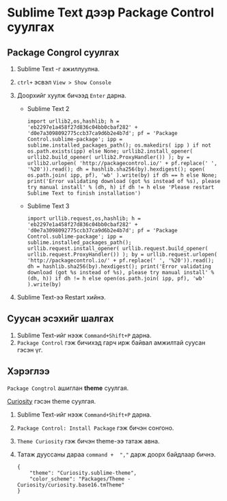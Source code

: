 # Sublime Text дээр Package Control суулгах

## Package Congrol суулгах

1. Sublime Text -г ажиллуулна.
2. `ctrl+` эсвэл `View > Show Console`
3. Доорхийг хуулж бичээд `Enter` дарна.
	* Sublime Text 2
		
		```
		import urllib2,os,hashlib; h = 'eb2297e1a458f27d836c04bb0cbaf282' + 'd0e7a3098092775ccb37ca9d6b2e4b7d'; pf = 'Package Control.sublime-package'; ipp = sublime.installed_packages_path(); os.makedirs( ipp ) if not os.path.exists(ipp) else None; urllib2.install_opener( urllib2.build_opener( urllib2.ProxyHandler()) ); by = urllib2.urlopen( 'http://packagecontrol.io/' + pf.replace(' ', '%20')).read(); dh = hashlib.sha256(by).hexdigest(); open( os.path.join( ipp, pf), 'wb' ).write(by) if dh == h else None; print('Error validating download (got %s instead of %s), please try manual install' % (dh, h) if dh != h else 'Please restart Sublime Text to finish installation')
		```
	
	* Sublime Text 3
		
		```
		import urllib.request,os,hashlib; h = 'eb2297e1a458f27d836c04bb0cbaf282' + 'd0e7a3098092775ccb37ca9d6b2e4b7d'; pf = 'Package Control.sublime-package'; ipp = sublime.installed_packages_path(); urllib.request.install_opener( urllib.request.build_opener( urllib.request.ProxyHandler()) ); by = urllib.request.urlopen( 'http://packagecontrol.io/' + pf.replace(' ', '%20')).read(); dh = hashlib.sha256(by).hexdigest(); print('Error validating download (got %s instead of %s), please try manual install' % (dh, h)) if dh != h else open(os.path.join( ipp, pf), 'wb' ).write(by)
		```

4. Sublime Text-ээ Restart   хийнэ.

## Суусан эсэхийг шалгах

1. Sublime Text-ийг нээж `Command+Shift+P` дарна.
2. `Package Control` гэж бичихэд гарч ирж байвал амжилтай суусан гэсэн үг.


## Хэрэглээ

`Package Congtrol` ашиглан **theme** суулгая.

[Curiosity](http://devthemez.com/themes/curiosity) гэсэн theme суулгая.

1. Sublime Text-ийг нээж `Command+Shift+P` дарна.
2. `Package Control: Install Package` гэж бичэн сонгоно.
3. `Theme Curiosity` гэж бичэн theme-ээ татаж авна.
4. Татаж дууссаны дараа `command +  ","` дарж доорх байдлаар бичнэ.
	
	```
	{
		"theme": "Curiosity.sublime-theme",
		"color_scheme": "Packages/Theme - Curiosity/curiosity.base16.tmTheme"
	}

	```